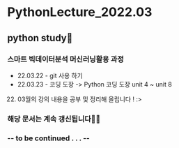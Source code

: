 # PythonLecture_2022.03
## python study👀
### 스마트 빅데이터분석 머신러닝활용 과정

- 22.03.22 - git 사용 하기
- 22.03.23 - 코딩 도장 -> Python 코딩 도장 unit 4 ~ unit 8

22. 03월의 강의 내용을 공부 및 정리해 올립니다 ! :>

### 해당 문서는 계속 갱신됩니다🤸‍♀️
### -- to be continued . . . --
